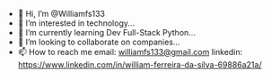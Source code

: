 - 👋 Hi, I’m @Williamfs133
- 👀 I’m interested in technology...
- 🌱 I’m currently learning Dev Full-Stack Python...
- 💞️ I’m looking to collaborate on companies...
- 📫 How to reach me email: williamfs133@gmail.com linkedin: https://www.linkedin.com/in/william-ferreira-da-silva-69886a21a/

<!---
Williamfs133/Williamfs133 is a ✨ special ✨ repository because its `README.md` (this file) appears on your GitHub profile.
You can click the Preview link to take a look at your changes.
--->
